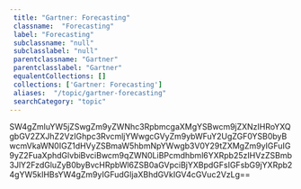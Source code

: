 ```yaml
--- 
 title: "Gartner: Forecasting" 
 classname:  "Forecasting" 
 label: "Forecasting" 
 subclassname: "null" 
 subclasslabel: "null" 
 parentclassname: "Gartner" 
 parentclasslabel: "Gartner" 
 equalentCollections: [] 
 collections: ['Gartner: Forecasting']
 aliases:  "/topic/gartner-forecasting"  
 searchCategory: "topic" 
---
```

SW4gZmluYW5jZSwgZm9yZWNhc3RpbmcgaXMgYSBwcm9jZXNzIHRoYXQgbGV2ZXJhZ2VzIGhpc3RvcmljYWwgcGVyZm9ybWFuY2UgZGF0YSB0byBwcmVkaWN0IGZ1dHVyZSBmaW5hbmNpYWwgb3V0Y29tZXMgZm9yIGFuIG9yZ2FuaXphdGlvbiBvciBwcm9qZWN0LiBPcmdhbml6YXRpb25zIHVzZSBmb3JlY2FzdGluZyB0byBvcHRpbWl6ZSB0aGVpciBjYXBpdGFsIGFsbG9jYXRpb24gYW5kIHBsYW4gZm9yIGFudGljaXBhdGVkIGV4cGVuc2VzLg==